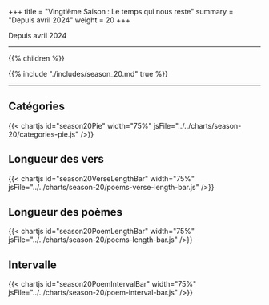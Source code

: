 +++
title = "Vingtième Saison : Le temps qui nous reste"
summary = "Depuis avril 2024"
weight = 20
+++

Depuis avril 2024

---
{{% children  %}}

{{% include "./includes/season_20.md" true %}}

---
## Catégories
{{< chartjs id="season20Pie" width="75%" jsFile="../../charts/season-20/categories-pie.js" />}}
## Longueur des vers
{{< chartjs id="season20VerseLengthBar" width="75%" jsFile="../../charts/season-20/poems-verse-length-bar.js" />}}
## Longueur des poèmes
{{< chartjs id="season20PoemLengthBar" width="75%" jsFile="../../charts/season-20/poems-length-bar.js" />}}
## Intervalle
{{< chartjs id="season20PoemIntervalBar" width="75%" jsFile="../../charts/season-20/poem-interval-bar.js" />}}
